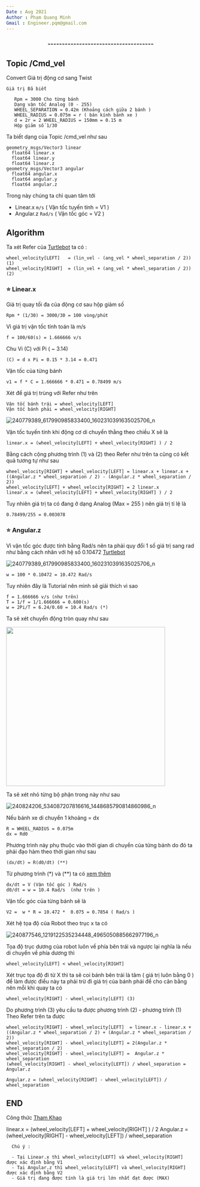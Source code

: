 ```yaml
---
Date : Aug 2021
Author : Phạm Quang Minh 
Gmail : Engineer.pqm@gmail.com
---
```


<h3 align="center">-------------------------------------</h3>



## Topic /Cmd_vel

 Convert Giá trị động cơ sang Twist 
 
`Giá trị Đã biết `

       Rpm = 3000 Cho từng bánh 
       Dạng vận tốc Analog (0 - 255)
       WHEEL_SEPARATION = 0.42m (Khoảng cách giữa 2 bánh )
       WHEEL_RADIUS = 0.075m = r ( bán kính bánh xe )
       d = 2r = 2 WHEEL_RADIUS = 150mm = 0.15 m
       Hộp giảm số 1/30 

Ta biết dạng của Topic /cmd_vel như sau 

    geometry_msgs/Vector3 linear
      float64 linear.x
      float64 linear.y
      float64 linear.z
    geometry_msgs/Vector3 angular
      float64 angular.x
      float64 angular.y
      float64 angular.z

Trong này chúng ta chỉ quan tâm tới 

- Linear.x  `m/s`   ( Vận tốc tuyến tính = V1 )
- Angular.z `Rad/s` ( Vận tốc góc = V2 )
   
## Algorithm

Ta xét Refer của 
[Turtlebot](https://github.com/ROBOTIS-GIT/OpenCR/blob/master/arduino/opencr_arduino/opencr/libraries/turtlebot3_ros2/src/turtlebot3/turtlebot3_motor_driver.cpp) 
ta có : 

    wheel_velocity[LEFT]   = (lin_vel - (ang_vel * wheel_separation / 2))  (1)
    wheel_velocity[RIGHT]  = (lin_vel + (ang_vel * wheel_separation / 2))  (2)
    
###  ⭐️  Linear.x

Giá trị quay tối đa của động cơ sau hộp giảm số 
 
    Rpm * (1/30) = 3000/30 = 100 vòng/phút 
    
Vì giá trị vận tốc tính toán là m/s 

    f = 100/60(s) = 1.666666 v/s
    
Chu Vi (C) với Pi ( ~ 3.14)

    (C) = d x Pi = 0.15 * 3.14 = 0.471 

Vận tốc của từng bánh 

    v1 = f * C = 1.666666 * 0.471 = 0.78499 m/s 

Xét để giá trị trùng với Refer như trên 

    Vận tốc bánh trái = wheel_velocity[LEFT]
    Vận tốc bánh phải = wheel_velocity[RIGHT]
    
![240779389_617990985833400_1602310391635025706_n](https://user-images.githubusercontent.com/82381342/131255930-9c834d89-a18c-49f7-abeb-c03be1364e51.png)
    
Vận tốc tuyến tính khi động cơ di chuyển thằng theo chiều X sẽ là 

    linear.x = (wheel_velocity[LEFT] + wheel_velocity[RIGHT] ) / 2

Bằng cách cộng phương trình (1) và (2) theo Refer như trên ta cũng có kết quả tương tự như sau 

    wheel_velocity[RIGHT] + wheel_velocity[LEFT] = linear.x + linear.x + ((Angular.z * wheel_separation / 2) - (Angular.z * wheel_separation / 2))
    wheel_velocity[LEFT] + wheel_velocity[RIGHT] = 2 linear.x
    linear.x = (wheel_velocity[LEFT] + wheel_velocity[RIGHT] ) / 2
    
Tuy nhiên giá trị ta có đang ở dạng Analog (Max = 255 ) nên giá trị tỉ lệ là 

    0.78499/255 = 0.003078


###  ⭐️  Angular.z

Vì vận tốc góc được tính bằng Rad/s nên ta phải quy đổi 1 số giá trị sang rad như bằng cách nhân với hệ số 0.10472 
[Turtlebot](https://github.com/ROBOTIS-GIT/OpenCR/blob/master/arduino/opencr_arduino/opencr/libraries/turtlebot3/include/turtlebot3/turtlebot3_motor_driver.h)

![240779389_617990985833400_1602310391635025706_n](https://user-images.githubusercontent.com/82381342/131256905-b5aab0f6-99e4-4e83-9a84-b14f72fbb7b0.png)

    w = 100 * 0.10472 = 10.472 Rad/s 

Tuy nhiên đây là Tutorial nên mình sẽ giải thích vì sao 

    f = 1.666666 v/s (như trên)
    T = 1/f = 1/1.666666 = 0.600(s)
    w = 2Pi/T = 6.24/0.60 = 10.4 Rad/s (*)
    
Ta sẽ xét chuyển động tròn quay như sau 

<img src="https://user-images.githubusercontent.com/82381342/131257367-6037536a-961b-4f6b-849c-6d437f5e0184.png" width="424" >

Ta sẽ xét nhỏ từng bộ phận trong này như sau 

![240824206_534087207816616_1448685790814860986_n](https://user-images.githubusercontent.com/82381342/131257605-fe62118a-45ed-444a-bda9-db358e7c6176.png)

Nếu bánh xe di chuyển 1 khoảng = dx 

    R = WHEEL_RADIUS = 0.075m  
    dx = Rd0
    
Phương trình này phụ thuộc vào thời gian di chuyển của từng bánh do đó ta phải đạo hàm theo thời gian như sau 

    (dx/dt) = R(d0/dt) (**)
    
Từ phương trình (*) và (**) ta có 
[xem thêm](https://www.physicsforums.com/threads/deriving-the-formula-v-wr.776291/)

    dx/dt = V (Vận tốc góc ) Rad/s 
    d0/dt = w = 10.4 Rad/s  (như trên )
    
Vận tốc góc của từng bánh sẽ là 

    V2 =  w * R = 10.472 *  0.075 = 0.7854 ( Rad/s )
    
Xét hệ tọa độ của Robot theo trục x ta có 

![240877546_1219122535234448_4965050885662977196_n](https://user-images.githubusercontent.com/82381342/131258172-442515c4-5ca3-4642-825c-f577edbc9fb6.png)

Tọa độ trục dương của robot luôn về phía bên trái và ngược lại nghĩa là nếu di chuyển về phía dương thì 

    wheel_velocity[LEFT] < wheel_velocity[RIGHT]
    
Xét trục tọa độ đi từ X thì ta sẽ coi bánh bên trái là tâm ( giá trị luôn bằng 0 ) để làm được điều này ta phải trừ đi giá trị của bánh phải để cho cân bằng 
nên mỗi khi quay ta có 

    wheel_velocity[RIGHT] - wheel_velocity[LEFT] (3)
    
Do phương trình (3) yêu cầu ta được phương trình (2) - phương trình (1) Theo Refer trên ta được 

    wheel_velocity[RIGHT] - wheel_velocity[LEFT]  = linear.x - linear.x + ((Angular.z * wheel_separation / 2) + (Angular.z * wheel_separation / 2))  
    wheel_velocity[RIGHT] - wheel_velocity[LEFT] = 2(Angular.z * wheel_separation / 2)
    wheel_velocity[RIGHT] - wheel_velocity[LEFT] =  Angular.z * wheel_separation
    (wheel_velocity[RIGHT] - wheel_velocity[LEFT]) / wheel_separation = Angular.z
    
    Angular.z = (wheel_velocity[RIGHT] - wheel_velocity[LEFT]) / wheel_separation 

## END 

      
Công thức [Tham Khao](https://vi.wikipedia.org/wiki/Chuy%E1%BB%83n_%C4%91%E1%BB%99ng_tr%C3%B2n)


linear.x = (wheel_velocity[LEFT] + wheel_velocity[RIGHT] ) / 2
Angular.z = (wheel_velocity[RIGHT] - wheel_velocity[LEFT]) / wheel_separation 


      Chú ý : 
      
      - Tại Linear.x thì wheel_velocity[LEFT] và wheel_velocity[RIGHT] được xác định bằng V1
      - Tại Angular.z thì wheel_velocity[LEFT] và wheel_velocity[RIGHT] được xác định bằng V2
      - Giá trị đang được tính là giá trị lớn nhất đạt được (MAX)
